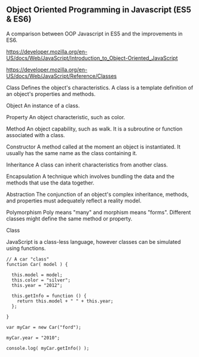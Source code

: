 ## Object Oriented Programming in Javascript (ES5 & ES6)

A comparison between OOP Javascript in ES5 and the improvements in ES6.


https://developer.mozilla.org/en-US/docs/Web/JavaScript/Introduction_to_Object-Oriented_JavaScript

https://developer.mozilla.org/en-US/docs/Web/JavaScript/Reference/Classes

Class
	Defines the object's characteristics. A class is a template definition of an object's properties and methods.

Object
	An instance of a class.

Property
	An object characteristic, such as color.

Method
	An object capability, such as walk. It is a subroutine or function associated with a class.

Constructor
	A method called at the moment an object is instantiated. It usually has the same name as the class containing it.

Inheritance
	A class can inherit characteristics from another class.

Encapsulation
	A technique which involves bundling the data and the methods that use the data together.

Abstraction
	The conjunction of an object's complex inheritance, methods, and properties must adequately reflect a reality model.

Polymorphism
	Poly means "many" and morphism means "forms". Different classes might define the same method or property.


Class

JavaScript is a class-less language, however classes can be simulated using functions.

	// A car "class"
	function Car( model ) {
	 
	  this.model = model;
	  this.color = "silver";
	  this.year = "2012";
	 
	  this.getInfo = function () {
	    return this.model + " " + this.year;
	  };
	  
	}

	var myCar = new Car("ford");

	myCar.year = "2010";
	 
	console.log( myCar.getInfo() );
